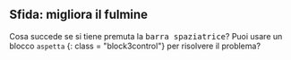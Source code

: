 ## Sfida: migliora il fulmine

Cosa succede se si tiene premuta la <kbd>barra spaziatrice</kbd>? Puoi usare un blocco ` aspetta ` {: class = "block3control"} per risolvere il problema?